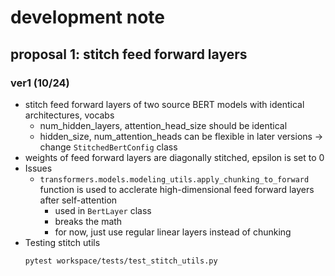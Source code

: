 # development note
## proposal 1: stitch feed forward layers
### ver1 (10/24)
* stitch feed forward layers of two source BERT models with identical architectures, vocabs
  * num_hidden_layers, attention_head_size should be identical
  * hidden_size, num_attention_heads can be flexible in later versions -> change `StitchedBertConfig` class
* weights of feed forward layers are diagonally stitched, epsilon is set to 0
* Issues
  * `transformers.models.modeling_utils.apply_chunking_to_forward` function is used to acclerate high-dimensional feed forward layers after self-attention
    * used in `BertLayer` class
    * breaks the math
    * for now, just use regular linear layers instead of chunking
* Testing stitch utils
  ```
  pytest workspace/tests/test_stitch_utils.py
  ```
